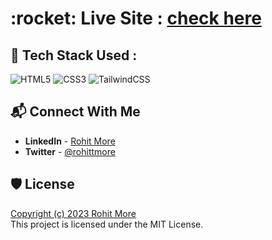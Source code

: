 <h1>:rocket: Live Site : <a href="https://creatro.vercel.app/">check here</a></h1>
<h2> 📌 Tech Stack Used :</h2> 
<img alt="HTML5" src="https://img.shields.io/badge/html5-%23E34F26.svg?style=for-the-badge&logo=html5&logoColor=white"/>
<img alt="CSS3" src="https://img.shields.io/badge/css3-%231572B6.svg?style=for-the-badge&logo=css3&logoColor=white"/>
<img alt="TailwindCSS" src="https://img.shields.io/badge/Tailwind_CSS-38B2AC?style=for-the-badge&logo=tailwind-css&logoColor=white"/>

## 📬 Connect With Me

- **LinkedIn** - [Rohit More](https://www.linkedin.com/in/rohitmore07/)
- **Twitter** - [@rohittmore](https://www.twitter.com/rohittmore)

## 🛡️ License
[Copyright (c) 2023 Rohit More](https://opensource.org/licenses/MIT)<br>This project is licensed under the MIT License.
